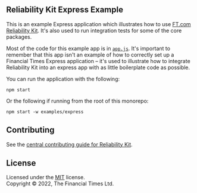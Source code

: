 
## Reliability Kit Express Example

This is an example Express application which illustrates how to use [FT.com Reliability Kit](https://github.com/Financial-Times/dotcom-reliability-kit#readme). It's also used to run integration tests for some of the core packages.

Most of the code for this example app is in [`app.js`](./app.js). It's important to remember that this app isn't an example of how to correctly set up a Financial Times Express application – it's used to illustrate how to integrate Reliability Kit into an express app with as little boilerplate code as possible.

You can run the application with the following:

```
npm start
```

Or the following if running from the root of this monorepo:

```
npm start -w examples/express
```


## Contributing

See the [central contributing guide for Reliability Kit](https://github.com/Financial-Times/dotcom-reliability-kit/blob/main/docs/contributing.md).


## License

Licensed under the [MIT](https://github.com/Financial-Times/dotcom-reliability-kit/blob/main/LICENSE) license.<br/>
Copyright &copy; 2022, The Financial Times Ltd.
